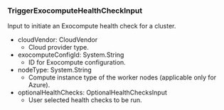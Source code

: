 ### TriggerExocomputeHealthCheckInput
Input to initiate an Exocompute health check for a cluster.

- cloudVendor: CloudVendor
  - Cloud provider type.
- exocomputeConfigId: System.String
  - ID for Exocompute configuration.
- nodeType: System.String
  - Compute instance type of the worker nodes (applicable only for Azure).
- optionalHealthChecks: OptionalHealthChecksInput
  - User selected health checks to be run.
